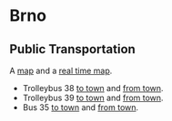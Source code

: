 # Brno

## Public Transportation

A [map](https://www.dpmb.cz/dalsi-informace-o-doprave#zony-linky) and a [real time map](https://mapa.idsjmk.cz/).

- Trolleybus 38 [to town](http://www.jrbrno.cz/L38S1) and [from town](http://www.jrbrno.cz/L38S2).
- Trolleybus 39 [to town](http://www.jrbrno.cz/L39S1) and [from town](http://www.jrbrno.cz/L39S2).
- Bus 35 [to town](http://www.jrbrno.cz/L35S1) and [from town](http://www.jrbrno.cz/L38S2).
